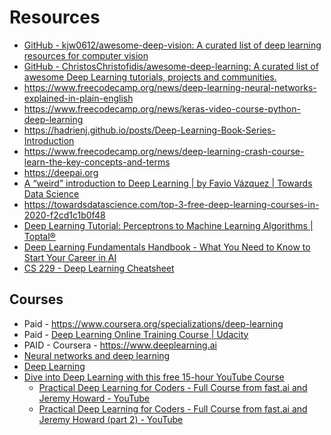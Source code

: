 # Resources

- [GitHub - kjw0612/awesome-deep-vision: A curated list of deep learning resources for computer vision](https://github.com/kjw0612/awesome-deep-vision)
- [GitHub - ChristosChristofidis/awesome-deep-learning: A curated list of awesome Deep Learning tutorials, projects and communities.](https://github.com/ChristosChristofidis/awesome-deep-learning)
- https://www.freecodecamp.org/news/deep-learning-neural-networks-explained-in-plain-english
- https://www.freecodecamp.org/news/keras-video-course-python-deep-learning
- https://hadrienj.github.io/posts/Deep-Learning-Book-Series-Introduction
- https://www.freecodecamp.org/news/deep-learning-crash-course-learn-the-key-concepts-and-terms
- https://deepai.org
- [A “weird” introduction to Deep Learning | by Favio Vázquez | Towards Data Science](https://towardsdatascience.com/a-weird-introduction-to-deep-learning-7828803693b0)
- https://towardsdatascience.com/top-3-free-deep-learning-courses-in-2020-f2cd1c1b0f48
- [Deep Learning Tutorial: Perceptrons to Machine Learning Algorithms | Toptal®](https://www.toptal.com/machine-learning/an-introduction-to-deep-learning-from-perceptrons-to-deep-networks)
- [Deep Learning Fundamentals Handbook - What You Need to Know to Start Your Career in AI](https://www.freecodecamp.org/news/deep-learning-fundamentals-handbook-start-a-career-in-ai/)
- [CS 229 - Deep Learning Cheatsheet](https://stanford.edu/~shervine/teaching/cs-229/cheatsheet-deep-learning)

## Courses

- Paid - https://www.coursera.org/specializations/deep-learning
- Paid - [Deep Learning Online Training Course | Udacity](https://www.udacity.com/course/deep-learning-nanodegree--nd101)
- PAID - Coursera - https://www.deeplearning.ai
- [Neural networks and deep learning](http://neuralnetworksanddeeplearning.com/)
- [Deep Learning](https://www.deeplearningbook.org/)
- [Dive into Deep Learning with this free 15-hour YouTube Course](https://www.freecodecamp.org/news/learn-deep-learning-from-the-president-of-kaggle)
	- [Practical Deep Learning for Coders - Full Course from fast.ai and Jeremy Howard - YouTube](https://www.youtube.com/watch?v=0oyCUWLL_fU)
	- [Practical Deep Learning for Coders - Full Course from fast.ai and Jeremy Howard (part 2) - YouTube](https://www.youtube.com/watch?v=HL7LOfyf6bc)
